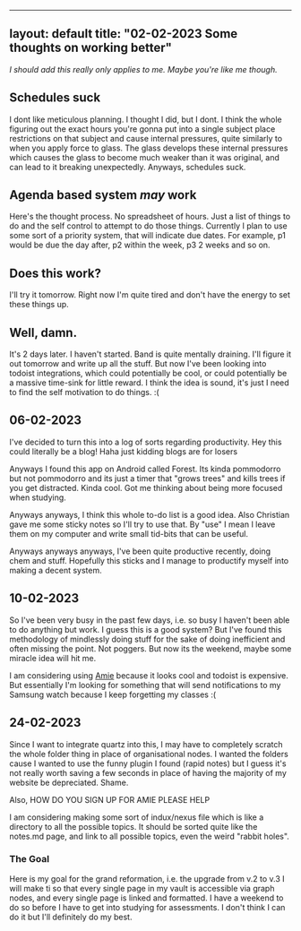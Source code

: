 
---
layout: default
title: "02-02-2023 Some thoughts on working better"
---

*I should add this really only applies to me. Maybe you're like me though.*

## Schedules suck
I dont like meticulous planning. I thought I did, but I dont. I think the whole figuring out the exact hours you're gonna put into a single subject place restrictions on that subject and cause internal pressures, quite similarly to when you apply force to glass. The glass develops these internal pressures which causes the glass to become much weaker than it was original, and can lead to it breaking unexpectedly. Anyways, schedules suck.

## Agenda based system *may* work
Here's the thought process. No spreadsheet of hours. Just a list of things to do and the self control to attempt to do those things. Currently I plan to use some sort of a priority system, that will indicate due dates. For example, p1 would be due the day after, p2 within the week, p3 2 weeks and so on.

## Does this work?
I'll try it tomorrow. Right now I'm quite tired and don't have the energy to set these things up.

## Well, damn.
It's 2 days later. I haven't started. Band is quite mentally draining. I'll figure it out tomorrow and write up all the stuff. But now I've been looking into todoist integrations, which could potentially be cool, or could potentially be a massive time-sink for little reward. I think the idea is sound, it's just I need to find the self motivation to do things. :(

## 06-02-2023
I've decided to turn this into a log of sorts regarding productivity. Hey this could literally be a blog! Haha just kidding blogs are for losers

Anyways I found this app on Android called Forest. Its kinda pommodorro but not pommodorro and its just a timer that "grows trees" and kills trees if you get distracted. Kinda cool. Got me thinking about being more focused when studying.

Anyways anyways, I think this whole to-do list is a good idea. Also Christian gave me some sticky notes so I'll try to use that. By "use" I mean I leave them on my computer and write small tid-bits that can be useful.

Anyways anyways anyways, I've been quite productive recently, doing chem and stuff. Hopefully this sticks and I manage to productify myself into making a decent system.

## 10-02-2023
So I've been very busy in the past few days, i.e. so busy I haven't been able to do anything but work. I guess this is a good system? But I've found this methodology of mindlessly doing stuff for the sake of doing inefficient and often missing the point. Not poggers. But now its the weekend, maybe some miracle idea will hit me.

I am considering using [Amie](https://www.producthunt.com/products/amie-2) because it looks cool and todoist is expensive. But essentially I'm looking for something that will send notifications to my Samsung watch because I keep forgetting my classes :(

## 24-02-2023
Since I want to integrate quartz into this, I may have to completely scratch the whole folder thing in place of organisational nodes. I wanted the folders cause I wanted to use the funny plugin I found (rapid notes) but I guess it's not really worth saving a few seconds in place of having the majority of my website be depreciated. Shame.

Also, HOW DO YOU SIGN UP FOR AMIE PLEASE HELP

I am considering making some sort of indux/nexus file which is like a directory to all the possible topics. It should be sorted quite like the notes.md page, and link to all possible topics, even the weird "rabbit holes".

### The Goal
Here is my goal for the grand reformation, i.e. the upgrade from v.2 to v.3 I will make ti so that every single page in my vault is accessible via graph nodes, and every single page is linked and formatted. I have a weekend to do so before I have to get into studying for assessments. I don't think I can do it but I'll definitely do my best.
